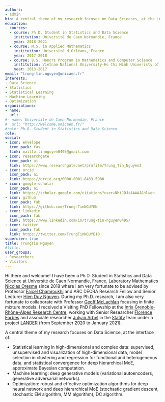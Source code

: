 ```yaml
---
authors:
- admin
bio: A central theme of my research focuses on Data Sciences, at the interface of Statistical Learning, Machine Learning, and Optimization.
education:
  courses:
  - course: Ph.D. Student in Statistics and Data Science
    institution: Université de Caen Normandie, France
    year: 2018-2021 
  - course: M.S. in Applied Mathematics
    institution: Université d'Orléans, France
    year: 2017-2018
  - course: B.S. Honors Program in Mathematics and Computer Science
    institution: Vietnam National University-Ho Chi Minh Univeristy of Science, Vietnam
    year: 2013-2017  
email: "trung-tin.nguyen@unicaen.fr"
interests:
- Data Science
- Statistics
- Statistical Learning
- Machine Learning
- Optimization
organizations:
- name: 
  url: 
#- name: Université de Caen Normandie, France
#  url: "http://welcome.unicaen.fr/"  
#role: Ph.D. Student in Statistics and Data Science
role: 
social:
- icon: envelope
  icon_pack: fas
  link: mailto:tinnguyen0495@gmail.com
- icon: researchgate
  icon_pack: ai
  link: https://www.researchgate.net/profile/Trung_Tin_Nguyen3
- icon: orcid
  icon_pack: ai
  link: https://orcid.org/0000-0001-8433-5980
- icon: google-scholar
  icon_pack: ai
  link: https://scholar.google.com/citations?user=NhiJDJsAAAAJ&hl=en
- icon: github
  icon_pack: fab
  link: https://github.com/Trung-TinNGUYEN
- icon: linkedin
  icon_pack: fab
  link: https://www.linkedin.com/in/trung-tin-nguyen0495/
- icon: twitter
  icon_pack: fab
  link: https://twitter.com/TrungTinNGUYE10  
superuser: true
title: TrungTin Nguyen
#title: 
user_groups:
- Researchers
- Visitors  
---
```

  
Hi there and welcome! I have been a Ph.D. Student in Statistics and Data Science at [Université de Caen Normandie, France](http://welcome.unicaen.fr/), [Laboratory Mathematics Nicolas Oresme](https://www.lmno.cnrs.fr/) since 2018 where I am very fortunate to be advised by Professor [Faicel Chamroukhi](https://chamroukhi.com/) and ARC DECRA Research Fellow and Senior Lecturer [Hien Duy Nguyen](https://hiendn.github.io/). During my Ph.D. research, I am also very fortunate to collaborate with Professor [Geoff McLachlan](https://people.smp.uq.edu.au/GeoffMcLachlan/) focusing in finite mixture models. I received a Visiting PhD Fellowship at the [Inria Grenoble-Rhône-Alpes Research Centre](https://www.inria.fr/en/centre-inria-grenoble-rhone-alpes), working with Senior Researcher [Florence Forbes](http://mistis.inrialpes.fr/people/forbes/) and associate researcher [Julyan Arbel](https://www.julyanarbel.com/) in the [Statify](https://team.inria.fr/statify/) team under a project [LANDER](https://team.inria.fr/statify/projects/LANDER/) (from September 2020 to January 2021).

A central theme of my research focuses on Data Science, at the interface of:
- Statistical learning in high-dimensional and complex data: supervised, unsupervised and visualization of high-dimensional data, model selection in clustering and regression for functional and heterogeneous data, and statistical convergence for deep hierarchical MoE, approximate Bayesian computation. 
- Machine learning: deep generative models (variational autoencoders, generative adversarial networks).
- Optimization: robust and effective optimization algorithms for deep neural network and deep hierarchical MoE (stochastic gradient descent, stochastic EM algorithm, MM algorithm), DC algorithm.

